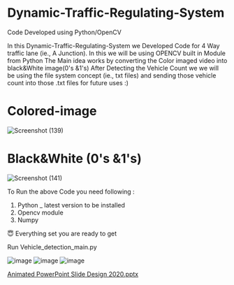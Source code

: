 # Dynamic-Traffic-Regulating-System
Code Developed using Python/OpenCV

In this Dynamic-Traffic-Regulating-System we Developed Code for 4 Way traffic lane (ie., A Junction). In this we will be using OPENCV built in Module from Python 
The Main idea works by converting the Color imaged video into black&White image(0's &1's)
After Detecting the Vehicle Count we we will be using the file system concept (ie., txt files) and sending those vehicle count into those .txt files  for future uses :)

# Colored-image
![Screenshot (139)](https://user-images.githubusercontent.com/68109027/113610578-f40b1980-966a-11eb-80d3-9c9fc7a7f3da.png)
# Black&White (0's &1's)
![Screenshot (141)](https://user-images.githubusercontent.com/68109027/113610612-fff6db80-966a-11eb-8980-26b24f1df4a1.png)

To Run the above Code you need following :
1) Python _ latest version to be installed
2) Opencv module 
3) Numpy

😇 Everything set you are ready to get 

Run Vehicle_detection_main.py

![image](https://user-images.githubusercontent.com/68109027/113610488-d473f100-966a-11eb-92bd-6e686799153c.png) ![image](https://user-images.githubusercontent.com/68109027/113610495-d6d64b00-966a-11eb-95a5-1c5a9d6978e2.png) ![image](https://user-images.githubusercontent.com/68109027/113610500-d8a00e80-966a-11eb-9a48-983455f8b132.png) 


[Animated PowerPoint Slide Design 2020.pptx](https://github.com/eternalbasic1/Dynamic-Traffic-Regulating-System/files/6269913/Animated.PowerPoint.Slide.Design.2020.pptx)

